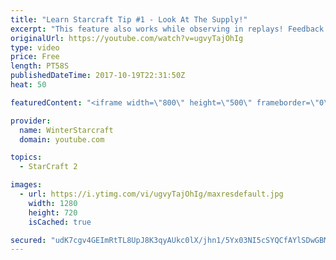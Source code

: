 ```yaml
---
title: "Learn Starcraft Tip #1 - Look At The Supply!"
excerpt: "This feature also works while observing in replays! Feedback and tip suggestions are appreciated :)"
originalUrl: https://youtube.com/watch?v=ugvyTajOhIg
type: video
price: Free
length: PT58S
publishedDateTime: 2017-10-19T22:31:50Z
heat: 50

featuredContent: "<iframe width=\"800\" height=\"500\" frameborder=\"0\" src=\"https://www.youtube.com/embed/ugvyTajOhIg\" allow=\"accelerometer; autoplay; encrypted-media; gyroscope; picture-in-picture\" allowfullscreen></iframe>"

provider:
  name: WinterStarcraft
  domain: youtube.com

topics:
  - StarCraft 2

images:
  - url: https://i.ytimg.com/vi/ugvyTajOhIg/maxresdefault.jpg
    width: 1280
    height: 720
    isCached: true

secured: "udK7cgv4GEImRtTL8UpJ8K3qyAUkc0lX/jhn1/5Yx03NI5cSYQCfAYlSDwGBMjDmEGNIjSLJ11m69SY5i1f74FXDhZKEJZ0f5S5uoZ/M06HOTyaUXcc2aFwMXJJhdhqvWq4Ar+122Xqn8B1/PUgnmNDU2B1XOXSkQeR9l1xs72ycMQI8ojszQvaZUjSdUw5nqRrJ0oDUI6oh6kR0UM4L4RfSXY1QptKGlIy4MeHImvu+vZ2YHFoa5OZEuXBlOOp4OQC2jnV16TsZKszwgzzMUvb0Vr6uHEIak+QsFwhj1QYfzslfBHU/rWsP2uQwlRxDyTlIZ3emE9yajM2WaLbekaJTLHnrn/8mQSvmM2WaIRTLQ+xOrAlXP9eGr46GbsWvGX4MnT1o2/H1mWHIBThPlug1YQNJdnSKF0j3HoELs9I=;CmWC/gbjHKhg60BylQOKKA=="
---
```


